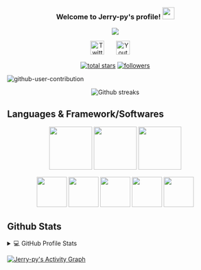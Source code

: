<h3 align="center">
  Welcome to Jerry-py's profile!
  <img src="https://media.giphy.com/media/hvRJCLFzcasrR4ia7z/giphy.gif" width="28">
</h3>

<!-- Typing SVG by DenverCoder1 - https://github.com/DenverCoder1/readme-typing-svg -->
<p align="center">
<img src="https://readme-typing-svg.herokuapp.com?font=Fira&size=22&duration=3000&color=F74559&background=2E4AF000&center=true&vCenter=true&lines=Student+Developer;2+year+coding+experience"> </a>
</p> 

<p align="center"> 
  <a href="https://twitter.com/Jerrypython"><img width="32px" alt="Twitter" title="Twitter" src="https://i.imgur.com/OXZM1L6.png"/></a>
  &#8287;&#8287;&#8287;&#8287;&#8287;
  <a href="https://www.youtube.com/channel/UCXffPa4JMXZPRsrDdV759sA"><img width="32px" alt="Youtube" title="Youtube" src="https://i.imgur.com/qiXu7b2.png"/></a>
  &#8287;&#8287;&#8287;&#8287;&#8287;
</a>

<p align="center">
  <a href="https://github.com/Jerry-py?tab=repositories&sort=stargazers">
    <img alt="total stars" title="Total stars on GitHub" src="https://custom-icon-badges.herokuapp.com/badge/dynamic/json?logo=star&color=55960c&labelColor=488207&label=Stars&style=for-the-badge&query=%24.stars&url=https://api.github-star-counter.workers.dev/user/Jerry-py"/></a>
  <a href="https://github.com/Jerry-py?tab=followers">
    <img alt="followers" title="Follow me on Github" src="https://custom-icon-badges.herokuapp.com/github/followers/Jerry-py?color=236ad3&labelColor=1155ba&style=for-the-badge&logo=person-add&label=Follow&logoColor=white"/></a>

![github-user-contribution](https://github.com/Jerry-py/Jerry-py/assets/64660183/3e0a6dc8-1d92-46b2-81a9-24ab2702ffc6)


<div align="center">
<img src="https://github-readme-streak-stats.herokuapp.com/?user=Jerry-py&theme=black-ice&hide_border=true&stroke=0000&background=0D1117&ring=e05397&fire=e05397&currStreakLabel=e05397" alt="Github streaks">
</div>
</p>

## Languages & Framework/Softwares

<p align="center"> 
  <a href="https://python.org"><img src="https://cdn.jsdelivr.net/gh/devicons/devicon/icons/python/python-original-wordmark.svg" height="100" width="100"/></a>
  <a href="#"><img src="https://cdn.jsdelivr.net/gh/devicons/devicon/icons/html5/html5-plain-wordmark.svg" height="100" width="100"/></a>
  <a href="#"><img src="https://cdn.jsdelivr.net/gh/devicons/devicon/icons/css3/css3-plain-wordmark.svg" height="100" width="100"/></a>
</p>

<p align="center"> 
  <a href="#"><img src="https://cdn.jsdelivr.net/gh/devicons/devicon/icons/windows8/windows8-original.svg" height="70" width="70"/></a>
  <a href="https://code.visualstudio.com/"><img src="https://cdn.jsdelivr.net/gh/devicons/devicon/icons/vscode/vscode-original.svg" height="70" width="70"/></a>
  <a href="https://sqlite.org/index.html"><img src="https://cdn.jsdelivr.net/gh/devicons/devicon/icons/sqlite/sqlite-original.svg" height="70" width="70"/></a>
  <a href="https://git-scm.com/"><img src="https://cdn.jsdelivr.net/gh/devicons/devicon/icons/git/git-original.svg" height="70" width="70"/></a>
  <a href=https://www.adobe.com/products/photoshop.html""><img src="https://cdn.jsdelivr.net/gh/devicons/devicon/icons/photoshop/photoshop-plain.svg" height="70" width="70"/></a>
</p>

## Github Stats

<details> 
  <summary>💻 GitHub Profile Stats</summary>
  <br/>
    <a href="https://github.com/anuraghazra/github-readme-stats"><img alt="Jerry-py's Github Stats" src="https://github-readme-stats.vercel.app/api?username=Jerry-py&show_icons=true&hide_border=true&theme=radical" height="192px"/></a>
  <a href="https://github.com/anuraghazra/github-readme-stats"><img alt="DenverCoder1's Top Languages" src="https://github-readme-stats.vercel.app/api/top-langs/?username=Jerry-py&langs_count=5&layout=compact&theme=react&hide_border=true&bg_color=1F222E&title_color=F85D7F&icon_color=F8D866&hide=Jupyter%20Notebook" height="192px"/></a>
  <br/>
  <b>Note:</b> Top languages is only a metric of the languages my public code consists of and doesn't reflect experience or skill level.
</details>

<!-- https://github.com/ashutosh00710/github-readme-activity-graph -->
<a href="https://github.com/ashutosh00710/github-readme-activity-graph"><img alt="Jerry-py's Activity Graph" src="https://github-readme-activity-graph.vercel.app/graph/?username=Jerry-py&bg_color=1F222E&color=F8D866&line=F85D7F&point=FFFFFF&hide_border=true" /></a>

